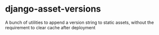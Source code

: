 # django-asset-versions
A bunch of utilities to append a version string to static assets, without the requirement to clear cache after deployment
